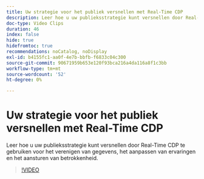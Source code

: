 ```yaml
---
title: Uw strategie voor het publiek versnellen met Real-Time CDP
description: Leer hoe u uw publieksstrategie kunt versnellen door Real-Time CDP te gebruiken voor het verenigen van gegevens, het aanpassen van ervaringen en het aansturen van betrokkenheid.
doc-type: Video Clips
duration: 46
index: false
hide: true
hidefromtoc: true
recommendations: noCatalog, noDisplay
exl-id: b4155fc1-aa0f-4e7b-bbfb-f6833c04c300
source-git-commit: 90671959b653e120f93bca216a4da116a8f1c3bb
workflow-type: tm+mt
source-wordcount: '52'
ht-degree: 0%

---
```


# Uw strategie voor het publiek versnellen met Real-Time CDP

Leer hoe u uw publieksstrategie kunt versnellen door Real-Time CDP te gebruiken voor het verenigen van gegevens, het aanpassen van ervaringen en het aansturen van betrokkenheid.

<!-- 62_S508_3442517_45_accelerating-your-audience-strategy-with-realtime-cdp -->
>[!VIDEO](https://video.tv.adobe.com/v/3459611/?learn=on&enablevpops=true&captions=dut)
